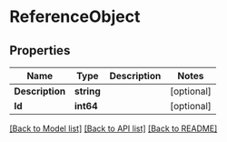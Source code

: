 # ReferenceObject

## Properties

Name | Type | Description | Notes
------------ | ------------- | ------------- | -------------
**Description** | **string** |  | [optional] 
**Id** | **int64** |  | [optional] 

[[Back to Model list]](../README.md#documentation-for-models) [[Back to API list]](../README.md#documentation-for-api-endpoints) [[Back to README]](../README.md)


